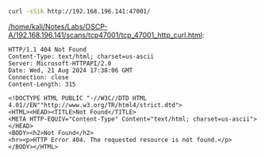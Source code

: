 ```bash
curl -sSik http://192.168.196.141:47001/
```

[/home/kali/Notes/Labs/OSCP-A/192.168.196.141/scans/tcp47001/tcp_47001_http_curl.html](file:///home/kali/Notes/Labs/OSCP-A/192.168.196.141/scans/tcp47001/tcp_47001_http_curl.html):

```
HTTP/1.1 404 Not Found
Content-Type: text/html; charset=us-ascii
Server: Microsoft-HTTPAPI/2.0
Date: Wed, 21 Aug 2024 17:38:06 GMT
Connection: close
Content-Length: 315

<!DOCTYPE HTML PUBLIC "-//W3C//DTD HTML 4.01//EN""http://www.w3.org/TR/html4/strict.dtd">
<HTML><HEAD><TITLE>Not Found</TITLE>
<META HTTP-EQUIV="Content-Type" Content="text/html; charset=us-ascii"></HEAD>
<BODY><h2>Not Found</h2>
<hr><p>HTTP Error 404. The requested resource is not found.</p>
</BODY></HTML>


```
